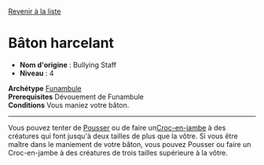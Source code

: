 [Revenir à la liste](..)

# Bâton harcelant

 * **Nom d'origine** : Bullying Staff
 * **Niveau** : 4


<p><span id="ctl00_MainContent_DetailedOutput"><strong>Archétype</strong> <u><a href="https://2e.aonprd.com/Archetypes.aspx?ID=37">Funambule</a></u><br><strong>Prerequisites</strong> Dévouement de Funambule<br><strong>Conditions</strong> Vous maniez votre bâton.<br></span></p>
<hr>
<p>Vous pouvez tenter de <a href="https://2e.aonprd.com/Actions.aspx?ID=38">Pousser</a> ou de faire un<a href="https://2e.aonprd.com/Actions.aspx?ID=40">Croc-en-jambe</a> à des créatures qui font jusqu'à deux tailles de plus que la vôtre. Si vous être maître dans le maniement de votre bâton, vous pouvez Pousser ou faire un Croc-en-jambe à des créatures de trois tailles supérieure à la vôtre.&nbsp;</p>
